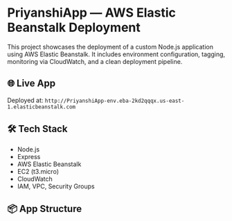 # PriyanshiApp — AWS Elastic Beanstalk Deployment

This project showcases the deployment of a custom Node.js application using AWS Elastic Beanstalk. It includes environment configuration, tagging, monitoring via CloudWatch, and a clean deployment pipeline.

## 🌐 Live App
Deployed at: `http://PriyanshiApp-env.eba-2kd2qqqx.us-east-1.elasticbeanstalk.com`

## 🛠️ Tech Stack
- Node.js
- Express
- AWS Elastic Beanstalk
- EC2 (t3.micro)
- CloudWatch
- IAM, VPC, Security Groups

## 📦 App Structure
